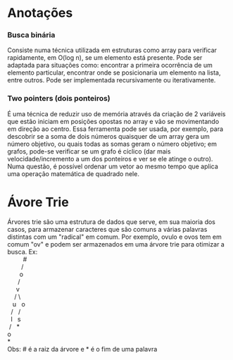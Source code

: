 # Anotações

### Busca binária
Consiste numa técnica utilizada em estruturas como array para verificar rapidamente, em O(log n), se um elemento está presente. Pode ser adaptada para situações como: encontrar a primeira ocorrência de um elemento particular, encontrar onde se posicionaria um elemento na lista, entre outros. Pode ser implementada recursivamente ou iterativamente.

### Two pointers (dois ponteiros)
É uma técnica de reduzir uso de memória através da criação de 2 variáveis que estão iniciam em posições opostas no array e vão se movimentando em direção ao centro. Essa ferramenta pode ser usada, por exemplo, para descobrir se a soma de dois números quaisquer de um array gera um número objetivo, ou quais todas as somas geram o número objetivo; em grafos, pode-se verificar se um grafo é cíclico (dar mais velocidade/incremento a um dos ponteiros e ver se ele atinge o outro). Numa questão, é possível ordenar um vetor ao mesmo tempo que aplica uma operação matemática de quadrado nele.

# Ávore Trie
Árvores trie são uma estrutura de dados que serve, em sua maioria dos casos, para armazenar caracteres que são comuns a várias palavras distintas com um "radical" em comum. Por exemplo, ovulo e ovos tem em comum "ov" e podem ser armazenados em uma árvore trie para otimizar a busca. Ex:
<br>&nbsp;&nbsp;&nbsp;&nbsp;&nbsp;&nbsp;&nbsp;&nbsp;&nbsp;#
<br>&nbsp;&nbsp;&nbsp;&nbsp;&nbsp;&nbsp;&nbsp;&nbsp;/
<br>&nbsp;&nbsp;&nbsp;&nbsp;&nbsp;&nbsp;&nbsp;o
<br>&nbsp;&nbsp;&nbsp;&nbsp;&nbsp;&nbsp;/
<br>&nbsp;&nbsp;&nbsp;&nbsp;&nbsp;v
<br>&nbsp;&nbsp;&nbsp;&nbsp;/ \\
<br>&nbsp;&nbsp;&nbsp;u&nbsp;&nbsp;&nbsp;o
<br>&nbsp;&nbsp;/&nbsp;&nbsp;&nbsp;/
<br>&nbsp;&nbsp;l&nbsp;&nbsp;&nbsp;s
<br>&nbsp;/&nbsp;&nbsp;&nbsp;*
<br>o
<br>*
<br>
Obs: # é a raiz da árvore e * é o fim de uma palavra

